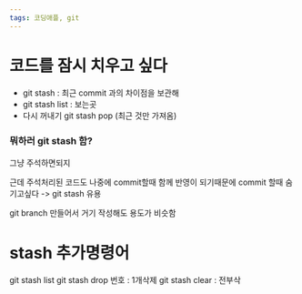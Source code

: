 ```yaml
---
tags: 코딩애플, git
---
```

# 코드를 잠시 치우고 싶다

- git stash : 최근 commit 과의 차이점을 보관해
- git stash list : 보는곳
- 다시 꺼내기 git stash pop (최근 것만 가져옴)

### 뭐하러 git stash 함?

그냥 주석하면되지

근데 주석처리된 코드도 나중에 commit할때 함께 반영이 되기때문에
commit 할때 숨기고싶다 -> git stash 유용

git branch 만들어서 거기 작성해도 용도가 비슷함

# stash 추가명령어

git stash list
git stash drop 번호 : 1개삭제
git stash clear : 전부삭